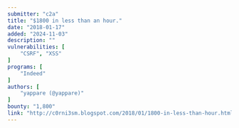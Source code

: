 ```yaml
---
submitter: "c2a"
title: "$1800 in less than an hour."
date: "2018-01-17"
added: "2024-11-03"
description: ""
vulnerabilities: [
    "CSRF", "XSS"
]
programs: [
    "Indeed"
]
authors: [
    "yappare (@yappare)"
]
bounty: "1,800"
link: "http://c0rni3sm.blogspot.com/2018/01/1800-in-less-than-hour.html"
---
```




